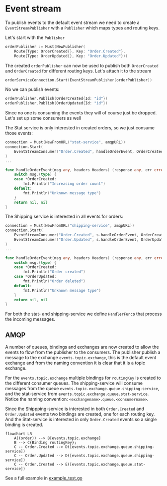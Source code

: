 # Event stream

To publish events to the default event stream we need to create a `EventStreamPublisher` with a `Publisher` which maps types
and routing keys.

Let's start with the `Publisher`

```go
orderPublisher := Must(NewPublisher(
    Route{Type: OrderCreated{}, Key: "Order.Created"},
    Route{Type: OrderUpdated{}, Key: "Order.Updated"}))
```

The created `orderPublisher` can now be used to publish both `OrderCreated` and `OrderCreated`  for  different routing
keys.
Let's attach it to the stream

```go
orderServiceConnection.Start(EventStreamPublisher(orderPublisher))
```

No we can publish events:

```go
orderPublisher.Publish(OrderCreated{Id: "id"})
orderPublisher.Publish(OrderUpdated{Id: "id"})
```

Since no one is consuming the events they will of course just be dropped. Let's set up some consumers as well

The Stat service is only interested in created orders, so we just consume those events:
```go
connection = Must(NewFromURL("stat-service", amqpURL))
connection.Start(
    EventStreamConsumer("Order.Created", handleOrderEvent, OrderCreated{}),
)
...

func handleOrderEvent(msg any, headers Headers) (response any, err error) {
	switch msg.(type) {
	case *OrderCreated:
		fmt.Println("Increasing order count")
	default:
		fmt.Println("Unknown message type")
	}
	return nil, nil
}
```

The Shipping service is interested in all events for orders:
```go
connection = Must(NewFromURL("shipping-service", amqpURL))
connection.Start(
    EventStreamConsumer("Order.Created", s.handleOrderEvent, OrderCreated{}),
    EventStreamConsumer("Order.Updated", s.handleOrderEvent, OrderUpdated{}),
)
...

func handleOrderEvent(msg any, headers Headers) (response any, err error) {
    switch msg.(type) {
    case *OrderCreated:
        fmt.Println("Order created")
    case *OrderUpdated:
        fmt.Println("Order deleted")
    default:
        fmt.Println("Unknown message type")
    }
    return nil, nil
}
```
For both the stat- and shipping-service we define `HandlerFunc`s that process the incoming messages.

## AMQP
A number of queues, bindings and exchanges are now created to allow the events to flow from the publisher to the consumers.
The publisher publish a message to the exchange `events.topic.exchange`, this is the default event exchange and from the
naming convention it is clear that it is a topic exchange.

For the `events.topic.exchange` multiple bindings for `routingKey` is created to the different consumer queues.
The shipping-service will consume messages from the queue `events.topic.exchange.queue.shipping-service`, and the
stat-service from `events.topic.exchange.queue.stat-service`.
Notice the naming convention: `<exchangename>.queue.<consumername>`.

Since the Shippping-service is interested in both `Order.Created` and `Order.Updated` events two bindings are created,
one for each routing key.
And the Stat-service is interested in only `Order.Created` events so a single binding is created.

```mermaid
flowchart LR
    A((order)) --> B[events.topic.exchange]
    B --> C{Binding routingKey};
    C -- Order.Created --> D([events.topic.exchange.queue.shipping-service])
    C -- Order.Updated --> D([events.topic.exchange.queue.shipping-service])
    C -- Order.Created --> E([events.topic.exchange.queue.stat-service])
```

See a full example in [example_test.go](./example_test.go)
